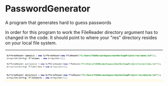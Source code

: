 # PasswordGenerator
A program that generates hard to guess passwords

In order for this program to work the FileReader directory argument has to changed in the code. It should point to where your "res" directory resides on your local file system.

***
![alt tag](https://raw.githubusercontent.com/teb0ho/PasswordGenerator/master/snip28oct.PNG)
